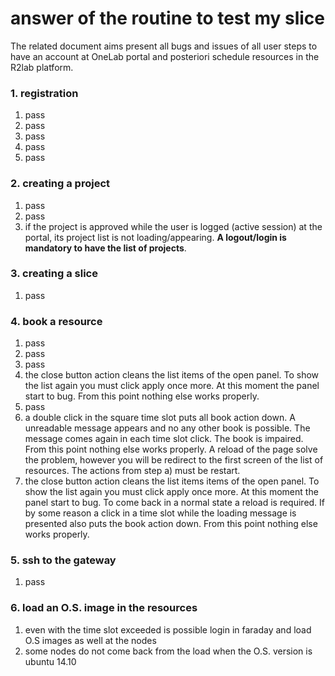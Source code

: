 # answer of the routine to test my slice
The related document aims present all bugs and issues of all user steps to have an account at OneLab portal and posteriori schedule resources in the R2lab platform.

### 1. registration
1. pass
2. pass
3. pass
4. pass
5. pass

### 2. creating a project
1. pass
2. pass
3. if the project is approved while the user is logged (active session) at the portal, its project list is not loading/appearing. **A logout/login is mandatory to have the list of projects**.

### 3. creating a slice
1. pass

### 4. book a resource
1. pass
2. pass
3. pass
4. the close button action cleans the list items of the open panel. To show the list again you must click apply once more. At this moment the panel start to bug. From this point nothing else works properly.
5. pass
6. a double click in the square time slot puts all book action down. A unreadable message appears and no any other book is possible. The message comes again in each time slot click. The book is impaired. From this point nothing else works properly. A reload of the page solve the problem, however you will be redirect to the first screen of the list of resources. The actions from step a) must be restart.
7. the close button action cleans the list items items of the open panel. To show the list again you must click apply once more. At this moment the panel start to bug. To come back in a normal state a reload is required.
If by some reason a click in a time slot while the loading message is presented also puts the book action down. From this point nothing else works properly.

### 5. ssh to the gateway
1. pass

### 6. load an O.S. image in the resources
1. even with the time slot exceeded is possible login in faraday and load O.S images as well at the nodes
2. some nodes do not come back from the load when the O.S. version is ubuntu 14.10
